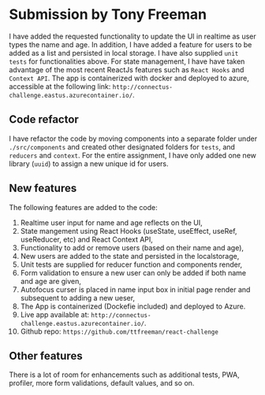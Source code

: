 # Submission by Tony Freeman

I have added the requested functionality to update the UI in realtime as user types the name and age. In addition, I have added a feature for users to be added as a list and persisted in local storage. I have also supplied `unit tests` for functionalities above. For state management, I have have taken advantage of the most recent ReactJs features such as `React Hooks` and `Context API`. The app is containerized with docker and deployed to azure, accessible at the following link: `http://connectus-challenge.eastus.azurecontainer.io/`.

## Code refactor

I have refactor the code by moving components into a separate folder under `./src/components` and created other designated folders for `tests`, and `reducers` and `context`. For the entire assignment, I have only added one new library (`uuid`) to assign a new unique id for users.

## New features

The following features are added to the code:

1. Realtime user input for name and age reflects on the UI,
2. State mangement using React Hooks (useState, useEffect, useRef, useReducer, etc) and React Context API,
3. Functionality to add or remove users (based on their name and age),
4. New users are added to the state and persisted in the localstorage,
5. Unit tests are supplied for reducer function and components render,
6. Form validation to ensure a new user can only be added if both name and age are given,
7. Autofocus curser is placed in name input box in initial page render and subsequent to adding a new ueser,
8. The App is containerized (Dockefie included) and deployed to Azure.
9. Live app available at: `http://connectus-challenge.eastus.azurecontainer.io/`.
10. Github repo: `https://github.com/ttfreeman/react-challenge`

## Other features

There is a lot of room for enhancements such as additional tests, PWA, profiler, more form validations, default values, and so on.
